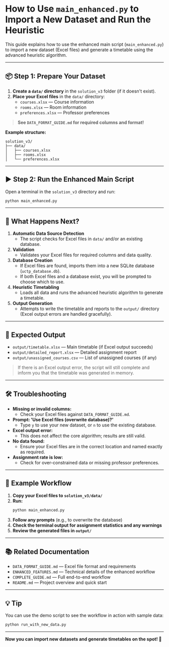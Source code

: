# How to Use `main_enhanced.py` to Import a New Dataset and Run the Heuristic

This guide explains how to use the enhanced main script (`main_enhanced.py`) to import a new dataset (Excel files) and generate a timetable using the advanced heuristic algorithm.

---

## 📦 **Step 1: Prepare Your Dataset**

1. **Create a `data/` directory** in the `solution_v3` folder (if it doesn't exist).
2. **Place your Excel files** in the `data/` directory:
   - `courses.xlsx` — Course information
   - `rooms.xlsx` — Room information
   - `preferences.xlsx` — Professor preferences

> **See `DATA_FORMAT_GUIDE.md` for required columns and format!**

**Example structure:**
```
solution_v3/
├── data/
│   ├── courses.xlsx
│   ├── rooms.xlsx
│   └── preferences.xlsx
```

---

## ▶️ **Step 2: Run the Enhanced Main Script**

Open a terminal in the `solution_v3` directory and run:

```bash
python main_enhanced.py
```

---

## 🧠 **What Happens Next?**

1. **Automatic Data Source Detection**
   - The script checks for Excel files in `data/` and/or an existing database.
2. **Validation**
   - Validates your Excel files for required columns and data quality.
3. **Database Creation**
   - If Excel files are found, imports them into a new SQLite database (`uctp_database.db`).
   - If both Excel files and a database exist, you will be prompted to choose which to use.
4. **Heuristic Timetabling**
   - Loads all data and runs the advanced heuristic algorithm to generate a timetable.
5. **Output Generation**
   - Attempts to write the timetable and reports to the `output/` directory (Excel output errors are handled gracefully).

---

## 📂 **Expected Output**

- `output/timetable.xlsx` — Main timetable (if Excel output succeeds)
- `output/detailed_report.xlsx` — Detailed assignment report
- `output/unassigned_courses.csv` — List of unassigned courses (if any)

> If there is an Excel output error, the script will still complete and inform you that the timetable was generated in memory.

---

## 🛠️ **Troubleshooting**

- **Missing or invalid columns:**
  - Check your Excel files against `DATA_FORMAT_GUIDE.md`.
- **Prompt: 'Use Excel files (overwrite database)?'**
  - Type `y` to use your new dataset, or `n` to use the existing database.
- **Excel output error:**
  - This does not affect the core algorithm; results are still valid.
- **No data found:**
  - Ensure your Excel files are in the correct location and named exactly as required.
- **Assignment rate is low:**
  - Check for over-constrained data or missing professor preferences.

---

## 📝 **Example Workflow**

1. **Copy your Excel files to `solution_v3/data/`**
2. **Run:**
   ```bash
   python main_enhanced.py
   ```
3. **Follow any prompts** (e.g., to overwrite the database)
4. **Check the terminal output for assignment statistics and any warnings**
5. **Review the generated files in `output/`**

---

## 📚 **Related Documentation**
- `DATA_FORMAT_GUIDE.md` — Excel file format and requirements
- `ENHANCED_FEATURES.md` — Technical details of the enhanced workflow
- `COMPLETE_GUIDE.md` — Full end-to-end workflow
- `README.md` — Project overview and quick start

---

## 💡 **Tip**
You can use the demo script to see the workflow in action with sample data:
```bash
python run_with_new_data.py
```

---

**Now you can import new datasets and generate timetables on the spot! 🚀** 